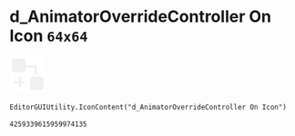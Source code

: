 # d_AnimatorOverrideController On Icon `64x64`
<img src="/img/d_AnimatorOverrideController%20On%20Icon.png" width=64 height=64>

``` CSharp
EditorGUIUtility.IconContent("d_AnimatorOverrideController On Icon")
```
```
4259339615959974135
```
